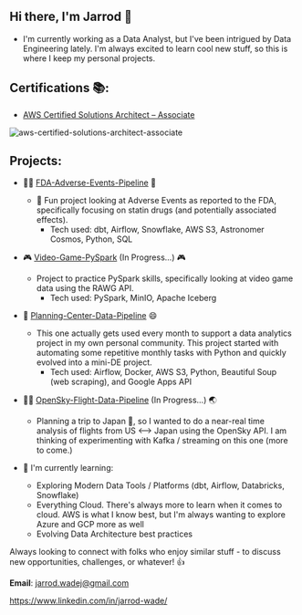 ## Hi there, I'm Jarrod 👋

- I'm currently working as a Data Analyst, but I've been intrigued by Data Engineering lately. I'm always excited to learn cool new stuff, so this is where I keep my personal projects. 

## Certifications 📚:
- [AWS Certified Solutions Architect – Associate](https://www.credly.com/badges/f676d316-c626-4c69-81ec-7dadc9646478/public_url)

![aws-certified-solutions-architect-associate](https://github.com/user-attachments/assets/0cc39d70-e9bc-48bd-9bfb-30c30a491eb1)

## Projects:
- :man_health_worker: [FDA-Adverse-Events-Pipeline](https://github.com/JarrodWade/fda-adverse-events-pipeline) 💊
  - 🏥 Fun project looking at Adverse Events as reported to the FDA, specifically focusing on statin drugs (and potentially associated effects).
    - Tech used: dbt, Airflow, Snowflake, AWS S3, Astronomer Cosmos, Python, SQL
   
- :video_game: [Video-Game-PySpark](https://github.com/JarrodWade/video-game-pyspark) (In Progress...) :video_game:
  - Project to practice PySpark skills, specifically looking at video game data using the RAWG API.
    - Tech used: PySpark, MinIO, Apache Iceberg
     
- 📜 [Planning-Center-Data-Pipeline](https://github.com/JarrodWade/planning-center-data-pipeline) 😄
  - This one actually gets used every month to support a data analytics project in my own personal community. This project started with automating some repetitive monthly tasks with Python and quickly evolved into a mini-DE project.
    - Tech used: Airflow, Docker, AWS S3, Python, Beautiful Soup (web scraping), and Google Apps API
     
- :pilot: [OpenSky-Flight-Data-Pipeline](https://github.com/JarrodWade/opensky-flight-data-pipeline) (In Progress...) :earth_asia:
  - Planning a trip to Japan :japan:, so I wanted to do a near-real time analysis of flights from US <--> Japan using the OpenSky API. I am thinking of experimenting with Kafka / streaming on this one  (more to come.)

- 🌱 I'm currently learning: 
    - Exploring Modern Data Tools / Platforms (dbt, Airflow, Databricks, Snowflake)
    - Everything Cloud. There's always more to learn when it comes to cloud. AWS is what I know best, but I'm always wanting to explore Azure and GCP more as well
    - Evolving Data Architecture best practices

Always looking to connect with folks who enjoy similar stuff - to discuss new opportunities, challenges, or whatever! 👍

**Email**: jarrod.wadej@gmail.com

https://www.linkedin.com/in/jarrod-wade/
